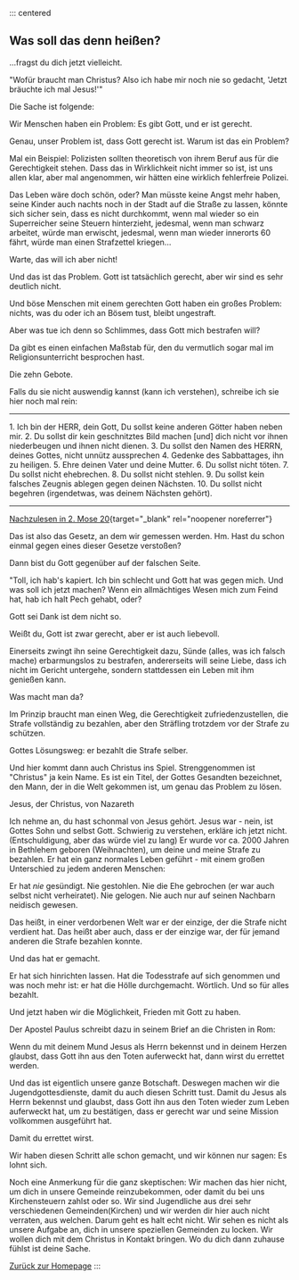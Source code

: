 ::: centered
## Was soll das denn heißen?

\...fragst du dich jetzt vielleicht.

\"Wofür braucht man Christus? Also ich habe mir noch nie so gedacht,
\'Jetzt bräuchte ich mal Jesus!\'\"

Die Sache ist folgende:

Wir Menschen haben ein Problem: Es gibt Gott, und er ist gerecht.

Genau, unser Problem ist, dass Gott gerecht ist. Warum ist das ein
Problem?

Mal ein Beispiel: Polizisten sollten theoretisch von ihrem Beruf aus für
die Gerechtigkeit stehen. Dass das in Wirklichkeit nicht immer so ist,
ist uns allen klar, aber mal angenommen, wir hätten eine wirklich
fehlerfreie Polizei.

Das Leben wäre doch schön, oder? Man müsste keine Angst mehr haben,
seine Kinder auch nachts noch in der Stadt auf die Straße zu lassen,
könnte sich sicher sein, dass es nicht durchkommt, wenn mal wieder so
ein Superreicher seine Steuern hinterzieht, jedesmal, wenn man schwarz
arbeitet, würde man erwischt, jedesmal, wenn man wieder innerorts 60
fährt, würde man einen Strafzettel kriegen\...

Warte, das will ich aber nicht!

Und das ist das Problem. Gott ist tatsächlich gerecht, aber wir sind es
sehr deutlich nicht.

Und böse Menschen mit einem gerechten Gott haben ein großes Problem:
nichts, was du oder ich an Bösem tust, bleibt ungestraft.

Aber was tue ich denn so Schlimmes, dass Gott mich bestrafen will?

Da gibt es einen einfachen Maßstab für, den du vermutlich sogar mal im
Religionsunterricht besprochen hast.

Die zehn Gebote.

Falls du sie nicht auswendig kannst (kann ich verstehen), schreibe ich
sie hier noch mal rein:

  ------ ---------------------------------------------------------------------------------------------------------------
  1\.    Ich bin der HERR, dein Gott, Du sollst keine anderen Götter haben neben mir.
  2\.    Du sollst dir kein geschnitztes Bild machen \[und\] dich nicht vor ihnen niederbeugen und ihnen nicht dienen.
  3\.    Du sollst den Namen des HERRN, deines Gottes, nicht unnütz aussprechen
  4\.    Gedenke des Sabbattages, ihn zu heiligen.
  5\.    Ehre deinen Vater und deine Mutter.
  6\.    Du sollst nicht töten.
  7\.    Du sollst nicht ehebrechen.
  8\.    Du sollst nicht stehlen.
  9\.    Du sollst kein falsches Zeugnis ablegen gegen deinen Nächsten.
  10\.   Du sollst nicht begehren (irgendetwas, was deinem Nächsten gehört).
  ------ ---------------------------------------------------------------------------------------------------------------

[Nachzulesen in 2. Mose
20](https://www.bibleserver.com/Ne%C3%9C/2.Mose20){target="_blank"
rel="noopener noreferrer"}

Das ist also das Gesetz, an dem wir gemessen werden. Hm. Hast du schon
einmal gegen eines dieser Gesetze verstoßen?

Dann bist du Gott gegenüber auf der falschen Seite.

\"Toll, ich hab\'s kapiert. Ich bin schlecht und Gott hat was gegen
mich. Und was soll ich jetzt machen? Wenn ein allmächtiges Wesen mich
zum Feind hat, hab ich halt Pech gehabt, oder?

Gott sei Dank ist dem nicht so.

Weißt du, Gott ist zwar gerecht, aber er ist auch liebevoll.

Einerseits zwingt ihn seine Gerechtigkeit dazu, Sünde (alles, was ich
falsch mache) erbarmungslos zu bestrafen, andererseits will seine Liebe,
dass ich nicht im Gericht untergehe, sondern stattdessen ein Leben mit
ihm genießen kann.

Was macht man da?

Im Prinzip braucht man einen Weg, die Gerechtigkeit zufriedenzustellen,
die Strafe vollständig zu bezahlen, aber den Sträfling trotzdem vor der
Strafe zu schützen.

Gottes Lösungsweg: er bezahlt die Strafe selber.

Und hier kommt dann auch Christus ins Spiel. Strenggenommen ist
\"Christus\" ja kein Name. Es ist ein Titel, der Gottes Gesandten
bezeichnet, den Mann, der in die Welt gekommen ist, um genau das Problem
zu lösen.

Jesus, der Christus, von Nazareth

Ich nehme an, du hast schonmal von Jesus gehört. Jesus war - nein, ist
Gottes Sohn und selbst Gott. Schwierig zu verstehen, erkläre ich jetzt
nicht. (Entschuldigung, aber das würde viel zu lang) Er wurde vor ca.
2000 Jahren in Bethlehem geboren (Weihnachten), um deine und meine
Strafe zu bezahlen. Er hat ein ganz normales Leben geführt - mit einem
großen Unterschied zu jedem anderen Menschen:

Er hat *nie* gesündigt. Nie gestohlen. Nie die Ehe gebrochen (er war
auch selbst nicht verheiratet). Nie gelogen. Nie auch nur auf seinen
Nachbarn neidisch gewesen.

Das heißt, in einer verdorbenen Welt war er der einzige, der die Strafe
nicht verdient hat. Das heißt aber auch, dass er der einzige war, der
für jemand anderen die Strafe bezahlen konnte.

Und das hat er gemacht.

Er hat sich hinrichten lassen. Hat die Todesstrafe auf sich genommen und
was noch mehr ist: er hat die Hölle durchgemacht. Wörtlich. Und so für
alles bezahlt.

Und jetzt haben wir die Möglichkeit, Frieden mit Gott zu haben.

Der Apostel Paulus schreibt dazu in seinem Brief an die Christen in Rom:

Wenn du mit deinem Mund Jesus als Herrn bekennst und in deinem Herzen
glaubst, dass Gott ihn aus den Toten auferweckt hat, dann wirst du
errettet werden.

Und das ist eigentlich unsere ganze Botschaft. Deswegen machen wir die
Jugendgottesdienste, damit du auch diesen Schritt tust. Damit du Jesus
als Herrn bekennst und glaubst, dass Gott ihn aus den Toten wieder zum
Leben auferweckt hat, um zu bestätigen, dass er gerecht war und seine
Mission vollkommen ausgeführt hat.

Damit du errettet wirst.

Wir haben diesen Schritt alle schon gemacht, und wir können nur sagen:
Es lohnt sich.

Noch eine Anmerkung für die ganz skeptischen: Wir machen das hier nicht,
um dich in unsere Gemeinde reinzubekommen, oder damit du bei uns
Kirchensteuern zahlst oder so. Wir sind Jugendliche aus drei sehr
verschiedenen Gemeinden(Kirchen) und wir werden dir hier auch nicht
verraten, aus welchen. Darum geht es halt echt nicht. Wir sehen es nicht
als unsere Aufgabe an, dich in unsere speziellen Gemeinden zu locken.
Wir wollen dich mit dem Christus in Kontakt bringen. Wo du dich dann
zuhause fühlst ist deine Sache.

[Zurück zur Homepage](index.html)
:::

